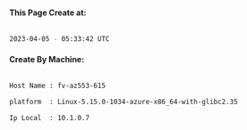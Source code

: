 
   
#### This Page Create at:

```bash

2023-04-05 - 05:33:42 UTC

```

#### Create By Machine:

```bash

Host Name : fv-az553-615

platform  : Linux-5.15.0-1034-azure-x86_64-with-glibc2.35

Ip Local  : 10.1.0.7

```

